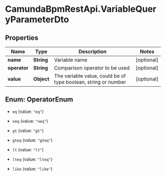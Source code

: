 # CamundaBpmRestApi.VariableQueryParameterDto

## Properties

Name | Type | Description | Notes
------------ | ------------- | ------------- | -------------
**name** | **String** | Variable name | [optional] 
**operator** | **String** | Comparison operator to be used | [optional] 
**value** | **Object** | The variable value, could be of type boolean, string or number | [optional] 



## Enum: OperatorEnum


* `eq` (value: `"eq"`)

* `neq` (value: `"neq"`)

* `gt` (value: `"gt"`)

* `gteq` (value: `"gteq"`)

* `lt` (value: `"lt"`)

* `lteq` (value: `"lteq"`)

* `like` (value: `"like"`)





